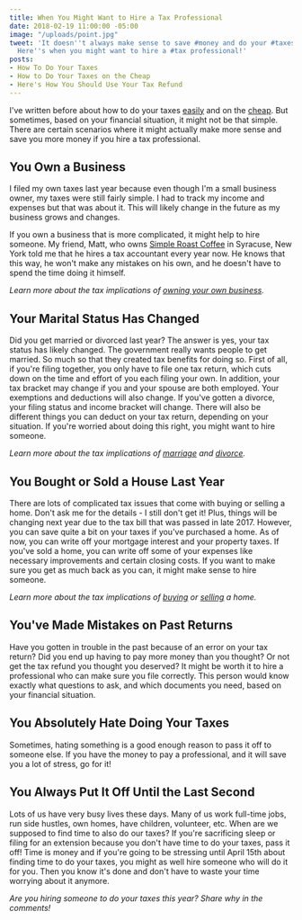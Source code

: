 ```yaml
---
title: When You Might Want to Hire a Tax Professional
date: 2018-02-19 11:00:00 -05:00
image: "/uploads/point.jpg"
tweet: 'It doesn''t always make sense to save #money and do your #taxes on your own.
  Here''s when you might want to hire a #tax professional!'
posts:
- How To Do Your Taxes
- How to Do Your Taxes on the Cheap
- Here's How You Should Use Your Tax Refund
---
```


I've written before about how to do your taxes [easily](https://www.maggiegermano.com/blog/how-to-do-your-taxes/) and on the [cheap](https://www.maggiegermano.com/blog/how-to-do-your-taxes-on-the-cheap/). But sometimes, based on your financial situation, it might not be that simple. There are certain scenarios where it might actually make more sense and save you more money if you hire a tax professional.

## You Own a Business

I filed my own taxes last year because even though I'm a small business owner, my taxes were still fairly simple. I had to track my income and expenses but that was about it. This will likely change in the future as my business grows and changes.

If you own a business that is more complicated, it might help to hire someone. My friend, Matt, who owns [Simple Roast Coffee](http://simpleroastcoffee.com/) in Syracuse, New York told me that he hires a tax accountant every year now. He knows that this way, he won't make any mistakes on his own, and he doesn't have to spend the time doing it himself.

*Learn more about the tax implications of [owning your own business](https://turbotax.intuit.com/tax-tips/small-business-taxes/starting-a-business/L7PBcAdVh).*

## Your Marital Status Has Changed

Did you get married or divorced last year? The answer is yes, your tax status has likely changed. The government really wants people to get married. So much so that they created tax benefits for doing so. First of all, if you're filing together, you only have to file one tax return, which cuts down on the time and effort of you each filing your own. In addition, your tax bracket may change if you and your spouse are both employed. Your exemptions and deductions will also change. If you've gotten a divorce, your filing status and income bracket will change. There will also be different things you can deduct on your tax return, depending on your situation. If you're worried about doing this right, you might want to hire someone.

*Learn more about the tax implications of [marriage](https://turbotax.intuit.com/tax-tips/marriage/7-tax-advantages-of-getting-married/L1XlLCh0m) and [divorce](https://blog.turbotax.intuit.com/deductions-and-credits/the-tax-implications-of-divorce-2-3564/).*

## You Bought or Sold a House Last Year

There are lots of complicated tax issues that come with buying or selling a home. Don't ask me for the details - I still don't get it! Plus, things will be changing next year due to the tax bill that was passed in late 2017. However, you can save quite a bit on your taxes if you've purchased a home. As of now, you can write off your mortgage interest and your property taxes. If you've sold a home, you can write off some of your expenses like necessary improvements and certain closing costs. If you want to make  sure you get as much back as you can, it might make sense to hire someone.

*Learn more about the tax implications of [buying](https://turbotax.intuit.com/tax-tips/home-ownership/buying-your-first-home/L5QxJLcQT) or [selling](https://www.hrblock.com/tax-center/filing/personal-tax-planning/buying-or-selling-a-house/) a home.*

## You've Made Mistakes on Past Returns

Have you gotten in trouble in the past because of an error on your tax return? Did you end up having to pay more money than you thought? Or not get the tax refund you thought you deserved? It might be worth it to hire a professional who can make sure you file correctly. This person would know exactly what questions to ask, and which documents you need, based on your financial situation.

## You Absolutely Hate Doing Your Taxes

Sometimes, hating something is a good enough reason to pass it off to someone else. If you have the money to pay a professional, and it will save you a lot of stress, go for it!

## You Always Put It Off Until the Last Second

Lots of us have very busy lives these days. Many of us work full-time jobs, run side hustles, own homes, have children, volunteer, etc. When are we supposed to find time to also do our taxes? If you're sacrificing sleep or filing for an extension because you don't have time to do your taxes, pass it off! Time is money and if you're going to be stressing until April 15th about finding time to do your taxes, you might as well hire someone who will do it for you. Then you know it's done and don't have to waste your time worrying about it anymore.

*Are you hiring someone to do your taxes this year? Share why in the comments!*
